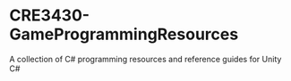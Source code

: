 # CRE3430-GameProgrammingResources
 A collection of C# programming resources and reference guides for Unity C#
